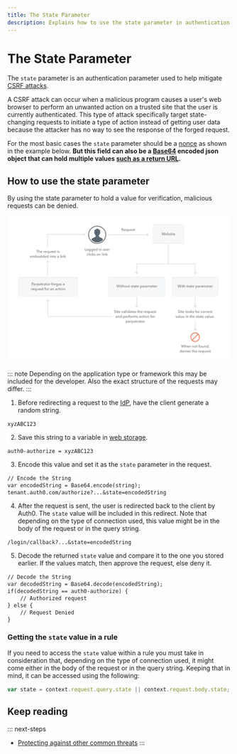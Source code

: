 ```yaml
---
title: The State Parameter
description: Explains how to use the state parameter in authentication requests to help prevent CSRF attacks.
---
```


# The State Parameter

The `state` parameter is an authentication parameter used to help mitigate [CSRF attacks](https://en.wikipedia.org/wiki/Cross-site_request_forgery).

A CSRF attack can occur when a malicious program causes a user's web browser to perform an unwanted action on a trusted site that the user is currently authenticated. This type of attack specifically target state-changing requests to initiate a type of action instead of getting user data because the attacker has no way to see the response of the forged request.

For the most basic cases the `state` parameter should be a [nonce](https://en.wikipedia.org/wiki/Cryptographic_nonce) as shown in the example below.  **But this field can also be a [Base64](https://en.wikipedia.org/wiki/Base64) encoded json object that can hold multiple values [such as a return URL](/tutorials/redirecting-users).**

## How to use the state parameter

By using the state parameter to hold a value for verification, malicious requests can be denied.

![](/media/articles/protocols/CSRF_Diagram.png)

::: note
Depending on the application type or framework this may be included for the developer. Also the exact structure of the requests may differ.
:::

1. Before redirecting a request to the [IdP](/identityproviders), have the client generate a random string.

```
xyzABC123
```

2. Save this string to a variable in [web storage](/security/store-tokens#web-storage-localstorage-sessionstorage-).

```
auth0-authorize = xyzABC123
```

3. Encode this value and set it as the `state` parameter in the request.

```
// Encode the String
var encodedString = Base64.encode(string);
tenant.auth0.com/authorize?...&state=encodedString
```

4. After the request is sent, the user is redirected back to the client by Auth0. The `state` value will be included in this redirect. Note that depending on the type of connection used, this value might be in the body of the request or in the query string.

```
/login/callback?...&state=encodedString
```

5.  Decode the returned `state` value and compare it to the one you stored earlier. If the values match, then approve the request, else deny it.

```
// Decode the String
var decodedString = Base64.decode(encodedString);
if(decodedString == auth0-authorize) {
	// Authorized request
} else {
	// Request Denied
}
```

### Getting the `state` value in a rule

If you need to access the `state` value within a rule you must take in consideration that, depending on the type of connection used, it might come either in the body of the request or in the query string. Keeping that in mind, it can be accessed using the following:

```js
var state = context.request.query.state || context.request.body.state;
```

## Keep reading

::: next-steps
* [Protecting against other common threats](/security/common-threats)
:::
